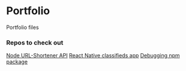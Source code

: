 # Portfolio
Portfolio files


### Repos to check out
[Node URL-Shortener API](https://github.com/seanedw1/URL-Shortener)
[React Native classifieds app](https://github.com/seanedw1/FsClass)
[Debugging npm package](https://github.com/seanedw1/remer)
